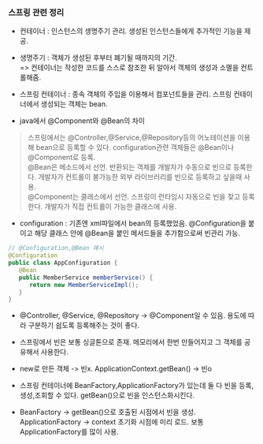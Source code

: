 ### 스프링 관련 정리

* 컨테이너 : 인스턴스의 생명주기 관리. 생성된 인스턴스들에게 추가적인 기능을 제공.   
* 생명주기 : 객체가 생성된 후부터 폐기될 때까지의 기간.   
 => 컨테이너는 작성한 코드를 스스로 참조한 뒤 알아서 객체의 생성과 소멸을 컨트롤해줌.
 
 * 스프링 컨테이너 : 종속 객체의 주입을 이용해서 컴포넌트들을 관리. 스프링 컨테이너에서 생성되는 객체는 bean.   

* java에서 @Component와 @Bean의 차이   
> 스프링에서는 @Controller,@Service,@Repository등의 어노테이션을 이용해 bean으로 등록할 수 있다. configuration관련 객체들은 @Bean이나 @Component로 등록.   
> @Bean은 메소드에서 선언. 반환되는 객체를 개발자가 수동으로 빈으로 등록한다. 개발자가 컨트롤이 불가능한 외부 라이브러리를 빈으로 등록하고 싶을때 사용.    
> @Component는 클래스에서 선언. 스프링이 런타임시 자동으로 빈을 찾고 등록한다. 개발자가 직접 컨트롤이 가능한 클래스에 사용.   

* configuration : 기존엔 xml파일에서 bean의 등록했었음. @Configuration을 붙이고 해당 클래스 안에 @Bean을 붙인 메서드들을 추가함으로써 빈관리 가능.
```java
// @Configuration,@Bean 예시 
@Configuration
public class AppConfiguration {
   @Bean
   public MemberService memberService() {
      return new MemberServiceImpl(); 
   }
}
```
* @Controller, @Service, @Repository -> @Component일 수 있음. 용도에 따라 구분하기 쉽도록 등록해주는 것이 좋다.   

* 스프링에서 빈은 보통 싱글톤으로 존재. 메모리에서 한번 만들어지고 그 객체를 공유해서 사용한다.   
* new로 만든 객체 -> 빈x.  ApplicationContext.getBean() -> 빈o   
* 스프링 컨테이너에 BeanFactory,ApplicationFactory가 있는데 둘 다 빈을 등록,생성,조회할 수 있다. getBean()으로 빈을 인스턴스화시킨다.
* BeanFactory -> getBean()으로 호출된 시점에서 빈을 생성. ApplicationFactory -> context 초기화 시점에 미리 로드. 보통 ApplicationFactory를 많이 사용.   

